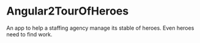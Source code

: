 # Angular2TourOfHeroes

An app to help a staffing agency manage its stable of heroes. Even heroes need to find work.

